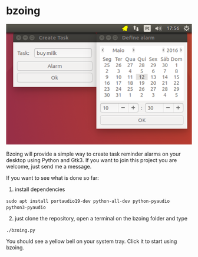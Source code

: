 # bzoing

![bzoing demo](/bzoingdemo.png)

Bzoing will provide a simple way to create task reminder alarms on your desktop using Python and Gtk3. If you want to join this project you are welcome, just send me a message.

If you want to see what is done so far:

1) install dependencies

`sudo apt install portaudio19-dev python-all-dev python-pyaudio python3-pyaudio`

2) just clone the repository, open a terminal on the bzoing folder and type

`./bzoing.py`

You should see a yellow bell on your system tray. Click it to start using bzoing.
